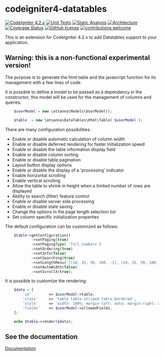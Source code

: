 # codeigniter4-datatables
[![CodeIgniter 4.2.x](https://img.shields.io/badge/CodeIgniter-4.2.x-orange.svg)](https://codeigniter.com/)
[![Unit Tests](https://github.com/atsanna/codeigniter4-datatables/workflows/PHPUnit/badge.svg)](https://github.com/atsanna/codeigniter4-datatables/actions/workflows/phpunit.yml)
[![Static Analysis](https://github.com/atsanna/codeigniter4-datatables/workflows/PHPStan/badge.svg)](https://github.com/atsanna/codeigniter4-datatables/actions/workflows/phpstan.yml)
[![Architecture](https://github.com/atsanna/codeigniter4-datatables/workflows/Deptrac/badge.svg)](https://github.com/atsanna/codeigniter4-datatables/actions/workflows/deptrac.yml)
[![Coverage Status](https://coveralls.io/repos/github/atsanna/codeigniter4-datatables/badge.svg)](https://coveralls.io/github/atsanna/codeigniter4-datatables)
[![GitHub license](https://img.shields.io/github/license/atsanna/codeigniter4-datatables)](https://github.com/atsanna/codeigniter4-datatables/blob/main/LICENSE)
[![contributions welcome](https://img.shields.io/badge/contributions-welcome-brightgreen.svg?style=flat)](https://github.com/atsanna/codeigniter4-datatables/pulls)

This is an extension for CodeIgniter 4.2.x to add Datatables support to your application.

## Warning: this is a non-functional experimental version!

The purpose is to generate the html table and the javascript function for its management with a few lines of code.

It is possible to define a model to be passed as a dependency in the constructor; this model will be used for the management of columns and queries.
```php
    $userModel = new \atsanna\Models\UserModel();

    $table 	= new \atsanna\DataTables\Html\Table( $userModel );
```

There are many configuration possibilities:

- Enable or disable automatic calculation of column width
- Enable or disable deferred rendering for faster initialization speed
- Enable or disable the table information display field
- Enable or disable column sorting
- Enable or disable table pagination
- Layout button display options
- Enable or disable the display of a 'processing' indicator
- Enable horizontal scrolling
- Enable vertical scrolling
- Allow the table to shrink in height when a limited number of rows are displayed
- Ability to search (filter) feature control
- Enable or disable server side processing
- Enable or disable state saving
- Change the options in the page length selection list
- Set column specific initialization properties

The default configuration can be customized as follows:
```php
    $table->getConfiguration()
            ->setPaging(true)
            ->setPagingType( 'full_numbers')
            ->setOrdering(true)
            ->setInfo(false)
            ->setSearching(true)
            ->setLengthMenu('[[10, 25, 50, 100, -1], [10, 25, 50, 100, "All"]]')
            ->setAutoWidth(false)
            ->setScrollX(true);
```

It is possible to customize the rendering:
```php
    $data = [
        'id'        => $userModel->table,
        'class'     => 'table table-striped table-bordered',
        'style'     => 'width: 100%; margin-left: auto; margin-right: auto;',
        'fields'    => $userModel->allowedFields,
    ];

    echo $table->render($data);
```

## See the documentation

[Documentation](https://atsanna.github.io/codeigniter4-datatables/)

